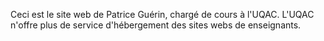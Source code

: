 Ceci est le site web de Patrice Guérin, chargé de cours à l'UQAC.  L'UQAC n'offre plus de service d'hébergement des sites webs de enseignants.
